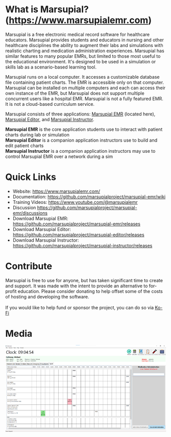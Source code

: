 # What is Marsupial? (https://www.marsupialemr.com)
Marsupial is a free electronic medical record software for healthcare educators. Marsupial provides students and educators in nursing and other healthcare disciplines the ability to augment their labs and simulations with realistic charting and medication administration experiences. Marsupial has similar features to many popular EMRs, but limited to those most useful to the educational environment. It's designed to be used in a simulation or skills lab as a scenario-based learning tool. 

Marsupial runs on a local computer. It accesses a customizable database file containing patient charts. The EMR is accessible only on that computer. Marsupial can be installed on multiple computers and each can access their own instance of the EMR, but Marsupial does not support multiple concurrent users like a hospital EMR. Marsupial is not a fully featured EMR. It is not a cloud-based curriculum service.

Marsupial consists of three applications: [Marsupial EMR](https://github.com/marsupialproject/marsupial-emr) (located here), [Marsupial Editor](https://github.com/marsupialproject/marsupial-editor), and [Marsupial Instructor](https://github.com/marsupialproject/marsupial-instructor). 

**Marsupial EMR** is the core application students use to interact with patient charts during lab or simulation<br/>
**Marsupial Editor** is a companion application instructors use to build and edit patient charts<br/>
**Marsupial Instructor** is a companion application instructors may use to control Marsupial EMR over a network during a sim<br/>

# Quick Links
- Website: https://www.marsupialemr.com/
- Documentation: https://github.com/marsupialproject/marsupial-emr/wiki
- Training Videos: https://www.youtube.com/@marsupialemr
- Discussion https://github.com/marsupialproject/marsupial-emr/discussions
- Download Marsupial EMR: https://github.com/marsupialproject/marsupial-emr/releases
- Download Marsupial Editor: https://github.com/marsupialproject/marsupial-editor/releases
- Download Marsupial Instructor: https://github.com/marsupialproject/marsupial-instructor/releases
# Contribute
Marsupial is free to use for anyone, but has taken significant time to create and support. It was made with the intent to provide an alternative to for-profit education. Please consider donating to help offset some of the costs of hosting and developing the software.<br/><br/>
If you would like to help fund or sponsor the project, you can do so via [Ko-Fi](https://ko-fi.com/marsupialemr)
# Media
![Marsupial EMR MAR screen](/images/marsupial-mar-small.png)

